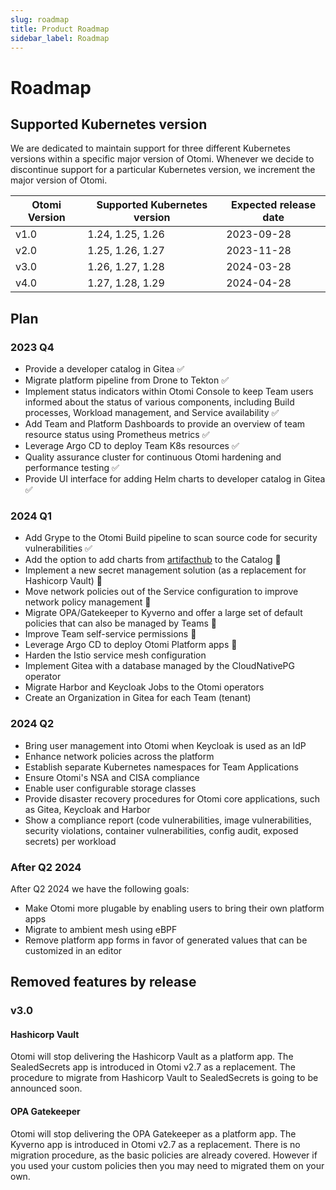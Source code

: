 ```yaml
---
slug: roadmap
title: Product Roadmap
sidebar_label: Roadmap
---
```


# Roadmap

## Supported Kubernetes version

We are dedicated to maintain support for three different Kubernetes versions within a specific major version of Otomi. Whenever we decide to discontinue support for a particular Kubernetes version, we increment the major version of Otomi.

| Otomi Version | Supported Kubernetes version | Expected release date |
| ------------- | ---------------------------- | --------------------- |
| v1.0          | 1.24, 1.25, 1.26             | 2023-09-28            |
| v2.0          | 1.25, 1.26, 1.27             | 2023-11-28            |
| v3.0          | 1.26, 1.27, 1.28             | 2024-03-28            |
| v4.0          | 1.27, 1.28, 1.29             | 2024-04-28            |

## Plan

### 2023 Q4

- Provide a developer catalog in Gitea ✅
- Migrate platform pipeline from Drone to Tekton ✅
- Implement status indicators within Otomi Console to keep Team users informed about the status of various components, including Build processes, Workload management, and Service availability ✅
- Add Team and Platform Dashboards to provide an overview of team resource status using Prometheus metrics ✅
- Leverage Argo CD to deploy Team K8s resources ✅
- Quality assurance cluster for continuous Otomi hardening and performance testing ✅
- Provide UI interface for adding Helm charts to developer catalog in Gitea ✅

### 2024 Q1

- Add Grype to the Otomi Build pipeline to scan source code for security vulnerabilities ✅
- Add the option to add charts from [artifacthub](https://artifacthub.io) to the Catalog 🔄
- Implement a new secret management solution (as a replacement for Hashicorp Vault) 🔄
- Move network policies out of the Service configuration to improve network policy management 🔄
- Migrate OPA/Gatekeeper to Kyverno and offer a large set of default policies that can also be managed by Teams 🔄
- Improve Team self-service permissions 🔄
- Leverage Argo CD to deploy Otomi Platform apps 🔄
- Harden the Istio service mesh configuration
- Implement Gitea with a database managed by the CloudNativePG operator
- Migrate Harbor and Keycloak Jobs to the Otomi operators
- Create an Organization in Gitea for each Team (tenant)

### 2024 Q2

- Bring user management into Otomi when Keycloak is used as an IdP
- Enhance network policies across the platform
- Establish separate Kubernetes namespaces for Team Applications
- Ensure Otomi's NSA and CISA compliance
- Enable user configurable storage classes
- Provide disaster recovery procedures for Otomi core applications, such as Gitea, Keycloak and Harbor
- Show a compliance report (code vulnerabilities, image vulnerabilities, security violations, container vulnerabilities, config audit, exposed secrets) per workload

### After Q2 2024

After Q2 2024 we have the following goals:

- Make Otomi more plugable by enabling users to bring their own platform apps
- Migrate to ambient mesh using eBPF
- Remove platform app forms in favor of generated values that can be customized in an editor

## Removed features by release

### v3.0

#### Hashicorp Vault

Otomi will stop delivering the Hashicorp Vault as a platform app.
The SealedSecrets app is introduced in Otomi v2.7 as a replacement.
The procedure to migrate from Hashicorp Vault to SealedSecrets is going to be announced soon.

#### OPA Gatekeeper

Otomi will stop delivering the OPA Gatekeeper as a platform app.
The Kyverno app is introduced in Otomi v2.7 as a replacement. There is no migration procedure, as the basic policies are already covered. However if you used your custom policies then you may need to migrated them on your own.
